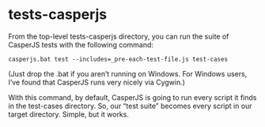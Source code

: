 tests-casperjs
==============

From the top-level tests-casperjs directory, you can run the suite of CasperJS tests with the following command:

    casperjs.bat test --includes=_pre-each-test-file.js test-cases

(Just drop the .bat if you aren’t running on Windows. For Windows users, I’ve found that CasperJS runs very nicely via Cygwin.)

With this command, by default, CasperJS is going to run every script it finds in the test-cases directory. So, our “test suite” becomes every script in our target directory. Simple, but it works.
